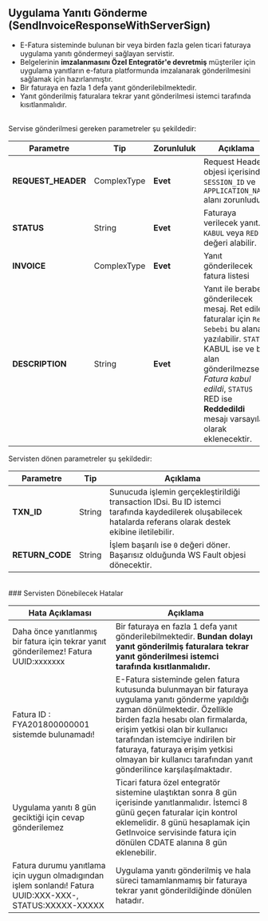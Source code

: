 ##  Uygulama Yanıtı Gönderme (SendInvoiceResponseWithServerSign)
* E-Fatura sisteminde bulunan bir veya birden fazla gelen ticari faturaya uygulama yanıtı göndermeyi sağlayan servistir.
* Belgelerinin **imzalanmasını Özel Entegratör'e devretmiş** müşteriler için uygulama yanıtların e-fatura platformunda imzalanarak gönderilmesini sağlamak için hazırlanmıştır.
* Bir faturaya en fazla 1 defa yanıt gönderilebilmektedir.
* Yanıt gönderilmiş faturalara tekrar yanıt gönderilmesi istemci tarafında kısıtlanmalıdır.

<br>
Servise gönderilmesi gereken parametreler şu şekildedir:

Parametre | Tip         | Zorunluluk  | Açıklama
--------- | ----------- | ----------- | -----------
**REQUEST_HEADER** | ComplexType | **Evet** | Request Header objesi içerisinde `SESSION_ID` ve `APPLICATION_NAME` alanı zorunludur.
**STATUS** | String | **Evet** | Faturaya verilecek yanıt. `KABUL` veya `RED` değeri alabilir.
**INVOICE** | ComplexType | **Evet** | Yanıt gönderilecek fatura listesi
**DESCRIPTION** | String | **Evet** | Yanıt ile beraber gönderilecek mesaj. Ret edilen faturalar için `Red Sebebi` bu alana yazılabilir. `STATUS` KABUL ise ve bu alan gönderilmezse *Fatura kabul edildi*, `STATUS` RED ise **Reddedildi** mesajı varsayılan olarak eklenecektir.

Servisten dönen parametreler şu şekildedir:

Parametre | Tip        | Açıklama
--------- | ----------- | -----------
**TXN_ID** | String | Sunucuda işlemin gerçekleştirildiği transaction IDsi. Bu ID istemci tarafında kaydedilerek oluşabilecek hatalarda referans olarak destek ekibine iletilebilir.
**RETURN_CODE** | String | İşlem başarılı ise `0` değeri döner. Başarısız olduğunda WS Fault objesi dönecektir.
<br>
### Servisten Dönebilecek Hatalar

Hata Açıklaması | Açıklama     
---------------- | -----------
Daha önce yanıtlanmış bir fatura için tekrar yanıt gönderilemez! Fatura UUID:xxxxxxx | Bir faturaya en fazla 1 defa yanıt gönderilebilmektedir. **Bundan dolayı yanıt gönderilmiş faturalara tekrar yanıt gönderilmesi istemci tarafında kısıtlanmalıdır.**
Fatura ID : FYA201800000001 sistemde bulunamadı! | E-Fatura sisteminde gelen fatura kutusunda bulunmayan bir faturaya uygulama yanıtı gönderme yapıldığı zaman dönülmektedir. Özellikle birden fazla hesabı olan firmalarda, erişim yetkisi olan bir kullanıcı tarafından istemciye indirilen bir faturaya, faturaya erişim yetkisi olmayan bir kullanıcı tarafından yanıt gönderilince karşılaşılmaktadır.
Uygulama yanıtı 8 gün geciktiği için cevap gönderilemez | Ticari fatura özel entegratör sistemine ulaştıktan sonra 8 gün içerisinde yanıtlanmalıdır. İstemci 8 günü geçen faturalar için kontrol eklemelidir. 8 günü hesaplamak için GetInvoice servisinde fatura için dönülen CDATE alanına 8 gün eklenebilir.
Fatura durumu yanıtlama için uygun olmadıgından işlem sonlandı! Fatura UUID:XXX-XXX-, STATUS:XXXXX-XXXXX | Uygulama yanıtı gönderilmiş ve hala süreci tamamlanmamış bir faturaya tekrar yanıt gönderildiğinde dönülen hatadır.
